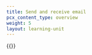 ```yaml
---
title: Send and receive email
pcx_content_type: overview
weight: 5
layout: learning-unit
---
```


{{<render file="_add-mx-records.md" productFolder="DNS">}}
